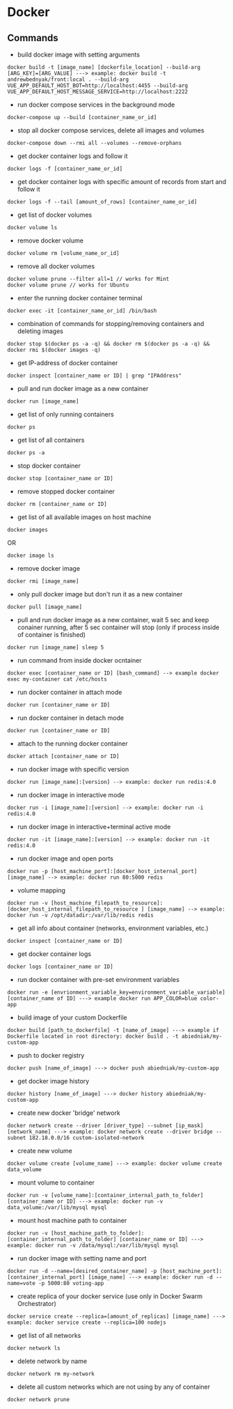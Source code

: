 # Docker

## Commands
- build docker image with setting arguments
```
docker build -t [image_name] [dockerfile_location] --build-arg [ARG_KEY]=[ARG_VALUE] ---> example: docker build -t andrewbednyak/front:local . --build-arg VUE_APP_DEFAULT_HOST_BOT=http://localhost:4455 --build-arg VUE_APP_DEFAULT_HOST_MESSAGE_SERVICE=http://localhost:2222
```
- run docker compose services in the background mode
```
docker-compose up --build [container_name_or_id]
```
- stop all docker compose services, delete all images and volumes
```
docker-compose down --rmi all --volumes --remove-orphans
```
- get docker container logs and follow it
```
docker logs -f [container_name_or_id]
```
- get docker container logs with specific amount of records from start and follow it
```
docker logs -f --tail [amount_of_rows] [container_name_or_id]
```
- get list of docker volumes
```
docker volume ls
```
- remove docker volume
```
docker volume rm [volume_name_or_id]
```
- remove all docker volumes
```
docker volume prune --filter all=1 // works for Mint
docker volume prune // works for Ubuntu
```
- enter the running docker container terminal
```
docker exec -it [container_name_or_id] /bin/bash
```
- combination of commands for stopping/removing containers and deleting images
```
docker stop $(docker ps -a -q) && docker rm $(docker ps -a -q) && docker rmi $(docker images -q)
```
- get IP-address of docker container
```
docker inspect [container_name or ID] | grep "IPAddress"
```
- pull and run docker image as a new container
```
docker run [image_name]
```
- get list of only running containers
```
docker ps
```
- get list of all containers
```
docker ps -a
```
- stop docker container
```
docker stop [container_name or ID]
```
- remove stopped docker container
```
docker rm [container_name or ID]
```
- get list of all available images on host machine
```
docker images
```
OR
```
docker image ls
```
- remove docker image
```
docker rmi [image_name]
```
- only pull docker image but don't run it as a new container
```
docker pull [image_name]
```
- pull and run docker image as a new container, wait 5 sec and keep conainer running, after 5 sec container will stop  (only if process inside of container is finished)
```
docker run [image_name] sleep 5
```
- run command from inside docker ocntainer
```
docker exec [container_name or ID] [bash_command] --> example docker exec my-container cat /etc/hosts
```
- run docker container in attach mode
```
docker run [container_name or ID]
```
- run docker container in detach mode
```
docker run [container_name or ID]
```
- attach to the running docker container
```
docker attach [container_name or ID]
```
- run docker image with specific version
```
docker run [image_name]:[version] --> example: docker run redis:4.0
```
- run docker image in interactive mode
```
docker run -i [image_name]:[version] --> example: docker run -i redis:4.0
```
- run docker image in interactive+terminal active mode
```
docker run -it [image_name]:[version] --> example: docker run -it redis:4.0
```
- run docker image and open ports
```
docker run -p [host_machine_port]:[docker_host_internal_port] [image_name] --> example: docker run 80:5000 redis
```
- volume mapping
```
docker run -v [host_machine_filepath_to_resource]:[docker_host_internal_filepath_to_resource ] [image_name] --> example: docker run -v /opt/datadir:/var/lib/redis redis
```
- get all info about container (networks, environment variables, etc.)
```
docker inspect [container_name or ID]
```
- get docker container logs
```
docker logs [container_name or ID]
```
- run docker container with pre-set environment variables
```
docker run -e [envrionment_variable_key=environment_variable_variable] [container_name of ID] ---> example docker run APP_COLOR=blue color-app
```
- build image of your custom Dockerfile
```
docker build [path_to_dockerfile] -t [name_of_image] ---> example if Dockerfile located in root directory: docker build . -t abiedniak/my-custom-app
```
- push to docker registry
```
docker push [name_of_image] ---> docker push abiedniak/my-custom-app
```
- get docker image history
```
docker history [name_of_image] ---> docker history abiedniak/my-custom-app
```
- create new docker 'bridge' network
```
docker network create --driver [driver_type] --subnet [ip_mask] [network_name] ---> example: docker network create --driver bridge --subnet 182.18.0.0/16 custom-isolated-network
```
- create new volume
```
docker volume create [volume_name] ---> example: docker volume create data_volume
```
- mount volume to container
```
docker run -v [volume_name]:[container_internal_path_to_folder] [container_name or ID] ---> example: docker run -v data_volume:/var/lib/mysql mysql
```

- mount host machine path to container
```
docker run -v [host_machine_path_to_folder]:[container_internal_path_to_folder] [container_name or ID] ---> example: docker run -v /data/mysql:/var/lib/mysql mysql
```

- run docker image with setting name and port
```
docker run -d --name=[desired_container_name] -p [host_machine_port]:[container_internal_port] [image_name] ---> example: docker run -d --name=vote -p 5000:80 voting-app
```

- create replica of your docker service (use only in Docker Swarm Orchestrator)
```
docker service create --replica=[amount_of_replicas] [image_name] ---> example: docker service create --replica=100 nodejs
```

- get list of all networks
```
docker network ls
```

- delete network by name
```
docker network rm my-network
```

- delete all custom networks which are not using by any of container
```
docker network prune 
```
